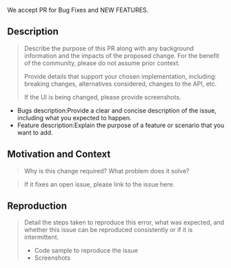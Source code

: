We accept PR for Bug Fixes and NEW FEATURES.

## Description

> Describe the purpose of this PR along with any background information and the impacts of the proposed change. For the benefit of the community, please do not assume prior context.
>
> Provide details that support your chosen implementation, including: breaking changes, alternatives considered, changes to the API, etc.
>
> If the UI is being changed, please provide screenshots.

- Bugs description:Provide a clear and concise description of the issue, including what you expected to happen.
- Feature description:Explain the purpose of a feature or scenario that you want to add.

## Motivation and Context
> Why is this change required? What problem does it solve? 

> If it fixes an open issue, please link to the issue here. 

## Reproduction

> Detail the steps taken to reproduce this error, what was expected, and whether this issue can be reproduced consistently or if it is intermittent.
>
> - Code sample to reproduce the issue
> - Screenshots

